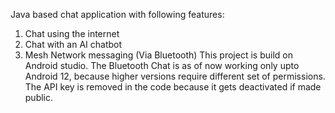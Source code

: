 Java based chat application with following features:
1. Chat using the internet
2. Chat with an AI chatbot
3. Mesh Network messaging (Via Bluetooth)
This project is build on Android studio.
The Bluetooth Chat is as of now working only upto Android 12, because higher versions require different set of permissions.
The API key is removed in the code because it gets deactivated if made public.
